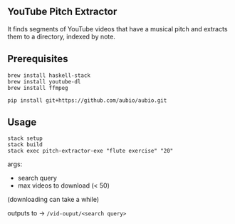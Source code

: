 YouTube Pitch Extractor
---

It finds segments of YouTube videos that have a musical pitch and extracts
them to a directory, indexed by note.


Prerequisites
----

    brew install haskell-stack
	brew install youtube-dl
    brew install ffmpeg

    pip install git+https://github.com/aubio/aubio.git


Usage
----

    stack setup
    stack build
    stack exec pitch-extractor-exe "flute exercise" "20"


args:
- search query
- max videos to download (< 50)

(downloading can take a while)

outputs to -> `/vid-ouput/<search query>`
